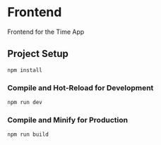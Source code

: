 # Frontend

Frontend for the Time App

## Project Setup

`npm install`

### Compile and Hot-Reload for Development

`npm run dev`

### Compile and Minify for Production

`npm run build`

